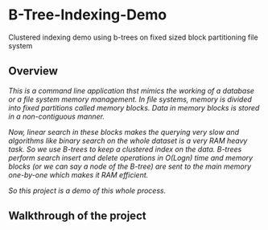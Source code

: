 # B-Tree-Indexing-Demo
Clustered indexing demo using b-trees on fixed sized block partitioning file system

## Overview
*This is a command line application thst mimics the working of a database or a file system memory management. In file systems, memory is divided into fixed partitions called memory blocks. Data in memory blocks is stored in a non-contiguous manner.*

*Now, linear search in these blocks makes the querying very slow and algorithms like binary search on the whole dataset is a very RAM heavy task. So we use B-trees to keep a clustered index on the data. B-trees perform search insert and delete operations in O(Logn) time and memory blocks (or we can say a node of the B-tree) are sent to the main memory one-by-one which makes it RAM efficient.*

*So this project is a demo of this whole process.*

## Walkthrough of the project
